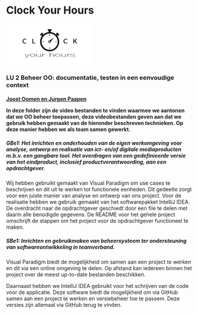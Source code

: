 # <B>Clock Your Hours</B>
<img src="LOGO.jpg" alt="LOGO ClockYouHours"> 
<h3>LU 2 Beheer OO: documentatie, testen in een eenvoudige context

<h4><u>Joost Oomen en Jurgen Paapen</u>

In deze folder zijn de video bestanden te vinden waarmee we aantonen dat we OO beheer toepassen, deze videobestanden geven aan dat we 
gebruik hebben gemaakt van de hieronder beschreven technieken. Op deze manier hebben we als team samen gewerkt.

<h5>GBe1: Het inrichten en onderhouden van de eigen werkomgeving voor analyse, ontwerp en realisatie van ict- en/of digitale mediaproducten m.b.v. een gangbare
tool.
Het overdragen van een gedefinieerde versie van het eindproduct, inclusief productverantwoording, aan een opdrachtgever.</h5>

Wij hebben gebruikt gemaakt van Visual Paradigm om use cases te beschrijven en dit uit te werken tot functionele eenheden. Dit gedeelte zorgt voor een juiste manier van analyse en ontwerp van ons 
project. Voor de realisatie hebben we gebruik gemaakt van het softwarepakket IntelliJ IDEA. De overdracht naar de opdrachtgever geschiedt door een file te delen met daarin alle benodigde gegevens. De README 
voor het gehele project omschrijft de stappen om het project voor de opdrachtgever functioneel te maken. <br>

<h5>SBe1: Inrichten en gebruikmaken van beheersysteem ter ondersteuning van softwareontwikkeling in teamverband.</h5>
<p>Visual Paradigm biedt de mogelijkheid om samen aan een 
   project te werken en dit via een online omgeving te delen. Op afstand kan iedereen binnen het project over de meest up-to-date bestanden beschikken.
   <p>Daarnaast hebben we IntelliJ IDEA gebruikt voor het schrijven van de code voor de applicatie. Deze software biedt de mogelijkheid om via GitHub samen aan een project te werken 
en versiebeheer toe te passem. Deze versies zijn allemaal via GitHub terug te vinden.<br>
